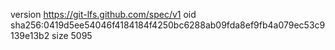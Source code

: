 version https://git-lfs.github.com/spec/v1
oid sha256:0419d5ee54046f4184184f4250bc6288ab09fda8ef9fb4a079ec53c9139e13b2
size 5095
